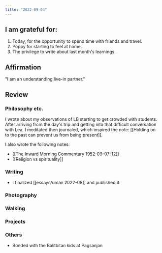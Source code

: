 ```yaml
---
title: "2022-09-04"
---
```

## I am grateful for:
1. Today, for the opportunity to spend time with friends and travel.
2. Poppy for starting to feel at home.
3. The privilege to write about last month's learnings.

## Affirmation

"I am an understanding live-in partner."

## Review
### Philosophy etc.

I wrote about my observations of LB starting to get crowded with students. After arriving from the day's trip and getting into that difficult conversation with Lea, I meditated then journaled, which inspired the note: [[Holding on to the past can prevent us from being present]].

I also wrote the following notes:
- [[The Inward Morning Commentary 1952-09-07-12]]
- [[Religion vs spirituality]]

### Writing
- I finalized [[essays/uman 2022-08]] and published it.

### Photography

### Walking

### Projects

### Others

- Bonded with the Balitbitan kids at Pagsanjan
